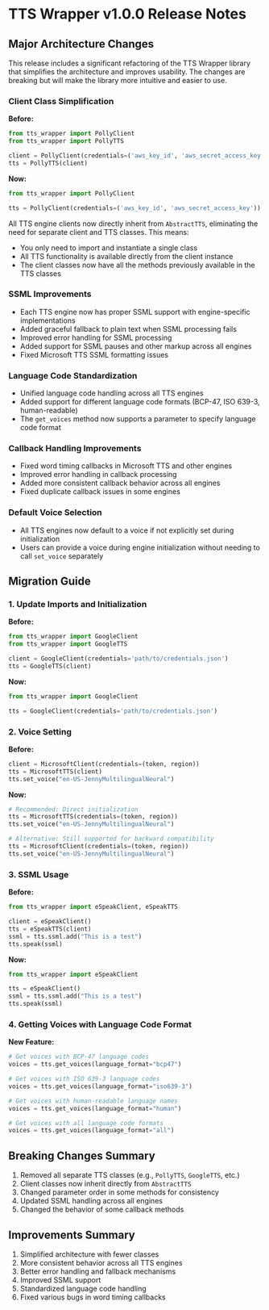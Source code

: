 # TTS Wrapper v1.0.0 Release Notes

## Major Architecture Changes

This release includes a significant refactoring of the TTS Wrapper library that simplifies the architecture and improves usability. The changes are breaking but will make the library more intuitive and easier to use.

### Client Class Simplification

**Before:**
```python
from tts_wrapper import PollyClient
from tts_wrapper import PollyTTS

client = PollyClient(credentials=('aws_key_id', 'aws_secret_access_key'))
tts = PollyTTS(client)
```

**Now:**
```python
from tts_wrapper import PollyClient

tts = PollyClient(credentials=('aws_key_id', 'aws_secret_access_key'))
```

All TTS engine clients now directly inherit from `AbstractTTS`, eliminating the need for separate client and TTS classes. This means:

- You only need to import and instantiate a single class
- All TTS functionality is available directly from the client instance
- The client classes now have all the methods previously available in the TTS classes

### SSML Improvements

- Each TTS engine now has proper SSML support with engine-specific implementations
- Added graceful fallback to plain text when SSML processing fails
- Improved error handling for SSML processing
- Added support for SSML pauses and other markup across all engines
- Fixed Microsoft TTS SSML formatting issues

### Language Code Standardization

- Unified language code handling across all TTS engines
- Added support for different language code formats (BCP-47, ISO 639-3, human-readable)
- The `get_voices` method now supports a parameter to specify language code format

### Callback Handling Improvements

- Fixed word timing callbacks in Microsoft TTS and other engines
- Improved error handling in callback processing
- Added more consistent callback behavior across all engines
- Fixed duplicate callback issues in some engines

### Default Voice Selection

- All TTS engines now default to a voice if not explicitly set during initialization
- Users can provide a voice during engine initialization without needing to call `set_voice` separately

## Migration Guide

### 1. Update Imports and Initialization

**Before:**
```python
from tts_wrapper import GoogleClient
from tts_wrapper import GoogleTTS

client = GoogleClient(credentials='path/to/credentials.json')
tts = GoogleTTS(client)
```

**Now:**
```python
from tts_wrapper import GoogleClient

tts = GoogleClient(credentials='path/to/credentials.json')
```

### 2. Voice Setting

**Before:**
```python
client = MicrosoftClient(credentials=(token, region))
tts = MicrosoftTTS(client)
tts.set_voice("en-US-JennyMultilingualNeural")
```

**Now:**
```python
# Recommended: Direct initialization
tts = MicrosoftTTS(credentials=(token, region))
tts.set_voice("en-US-JennyMultilingualNeural")

# Alternative: Still supported for backward compatibility
tts = MicrosoftClient(credentials=(token, region))
tts.set_voice("en-US-JennyMultilingualNeural")
```

### 3. SSML Usage

**Before:**
```python
from tts_wrapper import eSpeakClient, eSpeakTTS

client = eSpeakClient()
tts = eSpeakTTS(client)
ssml = tts.ssml.add("This is a test")
tts.speak(ssml)
```

**Now:**
```python
from tts_wrapper import eSpeakClient

tts = eSpeakClient()
ssml = tts.ssml.add("This is a test")
tts.speak(ssml)
```

### 4. Getting Voices with Language Code Format

**New Feature:**
```python
# Get voices with BCP-47 language codes
voices = tts.get_voices(language_format="bcp47")

# Get voices with ISO 639-3 language codes
voices = tts.get_voices(language_format="iso639-3")

# Get voices with human-readable language names
voices = tts.get_voices(language_format="human")

# Get voices with all language code formats
voices = tts.get_voices(language_format="all")
```

## Breaking Changes Summary

1. Removed all separate TTS classes (e.g., `PollyTTS`, `GoogleTTS`, etc.)
2. Client classes now inherit directly from `AbstractTTS`
3. Changed parameter order in some methods for consistency
4. Updated SSML handling across all engines
5. Changed the behavior of some callback methods

## Improvements Summary

1. Simplified architecture with fewer classes
2. More consistent behavior across all TTS engines
3. Better error handling and fallback mechanisms
4. Improved SSML support
5. Standardized language code handling
6. Fixed various bugs in word timing callbacks
